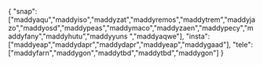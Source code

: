 {
  "snap":  ["maddyaqu","maddyiso","maddyzat","maddyremos","maddytrem","maddyjazo","maddyosd","maddypeas","maddymaco","maddyzaen","maddypecy","maddyfany","maddyhutu","maddyyuns ","maddyaqwe"],
  "insta": ["maddyeap","maddydapr","maddydapr","maddyeap","maddygaad"],
  "tele":  ["maddyfarn","maddygon","maddytbd","maddytbd","maddygon"]
}
